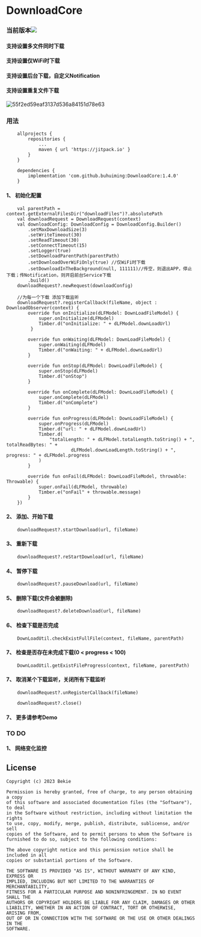 # DownloadCore 
### 当前版本[![](https://jitpack.io/v/buhuiming/DownloadCore.svg)](https://jitpack.io/#buhuiming/DownloadCore) 

#### 支持设置多文件同时下载
#### 支持设置仅WiFi时下载
#### 支持设置后台下载，自定义Notification
#### 支持设置重复文件下载

![55f2ed59eaf3137d536a84151d78e63](https://user-images.githubusercontent.com/30099293/197972403-47566ee6-6d92-4e5d-a5b6-f099b1197131.jpg)



### 用法

        allprojects {
            repositories {
                ...
                maven { url 'https://jitpack.io' }
            }
        }

        dependencies {
            implementation 'com.github.buhuiming:DownloadCore:1.4.0'
        }

#### 1、 初始化配置
        val parentPath = context.getExternalFilesDir("downloadFiles")?.absolutePath
        val downloadRequest = DownloadRequest(context)
        val downloadConfig: DownloadConfig = DownloadConfig.Builder()
            .setMaxDownloadSize(3)
            .setWriteTimeout(30)
            .setReadTimeout(30)
            .setConnectTimeout(15)
            .setLogger(true)
            .setDownloadParentPath(parentPath)
            .setDownloadOverWiFiOnly(true) //仅WiFi时下载
            .setDownloadInTheBackground(null, 111111)//传空，则退出APP，停止下载；传Notification，则开启前台Service下载
            .build()
        downloadRequest?.newRequest(downloadConfig)

        //为每一个下载 添加下载监听
        downloadRequest?.registerCallback(fileName, object : DownloadObserver(context) {
            override fun onInitialize(dLFModel: DownLoadFileModel) {
                super.onInitialize(dLFModel)
                Timber.d("onInitialize: " + dLFModel.downLoadUrl)
             }

            override fun onWaiting(dLFModel: DownLoadFileModel) {
                super.onWaiting(dLFModel)
                Timber.d("onWaiting: " + dLFModel.downLoadUrl)
            }

            override fun onStop(dLFModel: DownLoadFileModel) {
                super.onStop(dLFModel)
                Timber.d("onStop")
            }

            override fun onComplete(dLFModel: DownLoadFileModel) {
                super.onComplete(dLFModel)
                Timber.d("onComplete")
            }

            override fun onProgress(dLFModel: DownLoadFileModel) {
                super.onProgress(dLFModel)
                Timber.d("url: " + dLFModel.downLoadUrl)
                Timber.d(
                    "totalLength: " + dLFModel.totalLength.toString() + ", totalReadBytes: " +
                            dLFModel.downLoadLength.toString() + ", progress: " + dLFModel.progress
                )
            }

            override fun onFail(dLFModel: DownLoadFileModel, throwable: Throwable) {
                super.onFail(dLFModel, throwable)
                Timber.e("onFail" + throwable.message)
            }
        })
#### 2、 添加、开始下载
        downloadRequest?.startDownload(url, fileName)
         
#### 3、 重新下载
        downloadRequest?.reStartDownload(url, fileName)
         
#### 4、 暂停下载
        downloadRequest?.pauseDownload(url, fileName)
         
#### 5、 删除下载(文件会被删除)
        downloadRequest?.deleteDownload(url, fileName)

#### 6、 检查下载是否完成
        DownLoadUtil.checkExistFullFile(context, fileName, parentPath)

#### 7、 检查是否存在未完成下载(0 < progress < 100)
        DownLoadUtil.getExistFileProgress(context, fileName, parentPath)

#### 7、 取消某个下载监听，关闭所有下载监听
        downloadRequest?.unRegisterCallback(fileName)

        downloadRequest?.close()

#### 7、 更多请参考Demo

### TO DO

#### 1、 网络变化监控



## License

```
Copyright (c) 2023 Bekie

Permission is hereby granted, free of charge, to any person obtaining a copy
of this software and associated documentation files (the "Software"), to deal
in the Software without restriction, including without limitation the rights
to use, copy, modify, merge, publish, distribute, sublicense, and/or sell
copies of the Software, and to permit persons to whom the Software is
furnished to do so, subject to the following conditions:

The above copyright notice and this permission notice shall be included in all
copies or substantial portions of the Software.

THE SOFTWARE IS PROVIDED "AS IS", WITHOUT WARRANTY OF ANY KIND, EXPRESS OR
IMPLIED, INCLUDING BUT NOT LIMITED TO THE WARRANTIES OF MERCHANTABILITY,
FITNESS FOR A PARTICULAR PURPOSE AND NONINFRINGEMENT. IN NO EVENT SHALL THE
AUTHORS OR COPYRIGHT HOLDERS BE LIABLE FOR ANY CLAIM, DAMAGES OR OTHER
LIABILITY, WHETHER IN AN ACTION OF CONTRACT, TORT OR OTHERWISE, ARISING FROM,
OUT OF OR IN CONNECTION WITH THE SOFTWARE OR THE USE OR OTHER DEALINGS IN THE
SOFTWARE.
```
